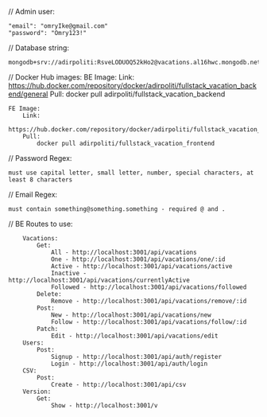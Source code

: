 // Admin user:

    "email": "omryIke@gmail.com"
    "password": "Omry123!"

// Database string:

    mongodb+srv://adirpoliti:RsveLODUOQ52kHo2@vacations.al16hwc.mongodb.net/

// Docker Hub images:
    BE Image:
        Link:
            https://hub.docker.com/repository/docker/adirpoliti/fullstack_vacation_backend/general
        Pull:
            docker pull adirpoliti/fullstack_vacation_backend

    FE Image:
        Link:
            https://hub.docker.com/repository/docker/adirpoliti/fullstack_vacation_frontend/general
        Pull:
            docker pull adirpoliti/fullstack_vacation_frontend

// Password Regex:

    must use capital letter, small letter, number, special characters, at least 8 characters

// Email Regex: 

    must contain something@something.something - required @ and . 

// BE Routes to use:

        Vacations:
            Get:
                All - http://localhost:3001/api/vacations
                One - http://localhost:3001/api/vacations/one/:id
                Active - http://localhost:3001/api/vacations/active
                Inactive - http://localhost:3001/api/vacations/currentlyActive
                Followed - http://localhost:3001/api/vacations/followed
            Delete:
                Remove - http://localhost:3001/api/vacations/remove/:id
            Post:
                New - http://localhost:3001/api/vacations/new
                Follow - http://localhost:3001/api/vacations/follow/:id
            Patch:
                Edit - http://localhost:3001/api/vacations/edit
        Users:
            Post:
                Signup - http://localhost:3001/api/auth/register
                Login - http://localhost:3001/api/auth/login
        CSV:
            Post:
                Create - http://localhost:3001/api/csv
        Version:
            Get:
                Show - http://localhost:3001/v